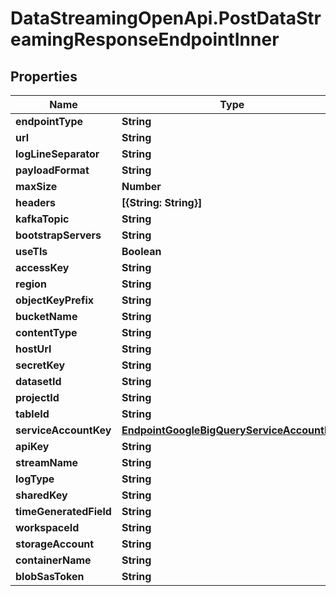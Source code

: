 # DataStreamingOpenApi.PostDataStreamingResponseEndpointInner

## Properties

Name | Type | Description | Notes
------------ | ------------- | ------------- | -------------
**endpointType** | **String** |  | [optional] 
**url** | **String** |  | [optional] 
**logLineSeparator** | **String** |  | [optional] 
**payloadFormat** | **String** |  | [optional] 
**maxSize** | **Number** |  | [optional] 
**headers** | **[{String: String}]** |  | [optional] 
**kafkaTopic** | **String** |  | [optional] 
**bootstrapServers** | **String** |  | [optional] 
**useTls** | **Boolean** |  | [optional] 
**accessKey** | **String** |  | [optional] 
**region** | **String** |  | [optional] 
**objectKeyPrefix** | **String** |  | [optional] 
**bucketName** | **String** |  | [optional] 
**contentType** | **String** |  | [optional] 
**hostUrl** | **String** |  | [optional] 
**secretKey** | **String** |  | [optional] 
**datasetId** | **String** |  | [optional] 
**projectId** | **String** |  | [optional] 
**tableId** | **String** |  | [optional] 
**serviceAccountKey** | [**EndpointGoogleBigQueryServiceAccountKey**](EndpointGoogleBigQueryServiceAccountKey.md) |  | [optional] 
**apiKey** | **String** |  | [optional] 
**streamName** | **String** |  | [optional] 
**logType** | **String** |  | [optional] 
**sharedKey** | **String** |  | [optional] 
**timeGeneratedField** | **String** |  | [optional] 
**workspaceId** | **String** |  | [optional] 
**storageAccount** | **String** |  | [optional] 
**containerName** | **String** |  | [optional] 
**blobSasToken** | **String** |  | [optional] 


